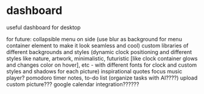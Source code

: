 # dashboard
useful dashboard for desktop

for future:
collapsible menu on side (use blur as background for menu container element to make it look seamless and cool)
custom libraries of different backgrounds and styles (dynamic clock positioning and different styles like nature, artwork, minimalistic, futuristic [like clock container glows and changes color on hover], etc - with different fonts for clock and custom styles and shadows for each picture)
inspirational quotes
focus music player?
pomodoro timer
notes, to-do list (organize tasks with AI????)
upload custom picture???
google calendar integration??????